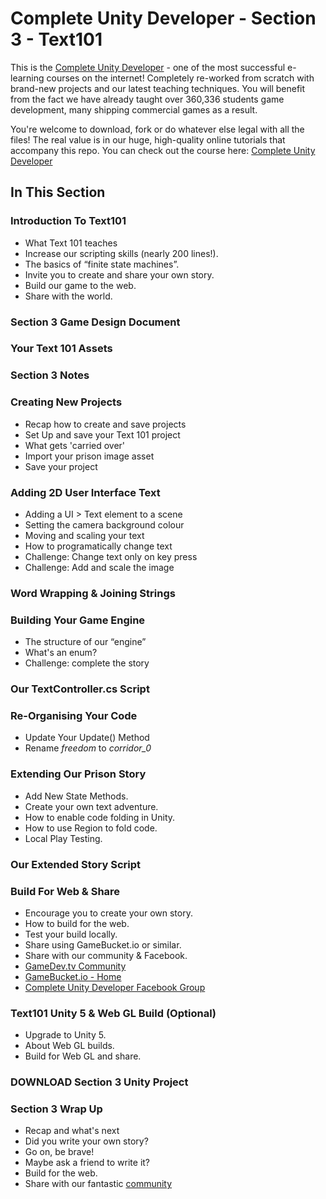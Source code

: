# Complete Unity Developer - Section 3 - Text101

This is the [Complete Unity Developer](http://gdev.tv/cudgithub) - one of the most successful e-learning courses on the internet! Completely re-worked from scratch with brand-new projects and our latest teaching techniques. You will benefit from the fact we have already taught over 360,336 students game development, many shipping commercial games as a result.

You're welcome to download, fork or do whatever else legal with all the files! The real value is in our huge, high-quality online tutorials that accompany this repo. You can check out the course here: [Complete Unity Developer](http://gdev.tv/cudgithub)

## In This Section
### Introduction To Text101 ###

+ What Text 101 teaches
+ Increase our scripting skills (nearly 200 lines!).
+ The basics of “finite state machines”.
+ Invite you to create and share your own story.
+ Build our game to the web.
+ Share with the world.

### Section 3 Game Design Document ###



### Your Text 101 Assets ###



### Section 3 Notes ###



### Creating New Projects ###

+ Recap how to create and save projects
+ Set Up and save your Text 101 project
+ What gets 'carried over'
+ Import your prison image asset
+ Save your project

### Adding 2D User Interface Text ###

+ Adding a UI > Text element to a scene
+ Setting the camera background colour
+ Moving and scaling your text
+ How to programatically change text
+ Challenge: Change text only on key press
+ Challenge: Add and scale the image

### Word Wrapping & Joining Strings ###



### Building Your Game Engine ###

+ The structure of our “engine”
+ What's an enum?
+ Challenge: complete the story

### Our TextController.cs Script ###



### Re-Organising Your Code ###

+ Update Your Update() Method
+ Rename _freedom_ to _corridor_0_

### Extending Our Prison Story ###

+ Add New State Methods.
+ Create your own text adventure.
+ How to enable code folding in Unity.
+ How to use Region to fold code.
+ Local Play Testing.

### Our Extended Story Script ###



### Build For Web & Share ###

+ Encourage you to create your own story.
+ How to build for the web.
+ Test your build locally.
+ Share using GameBucket.io or similar.
+ Share with our community & Facebook.
+ [GameDev.tv Community](https://community.gamedev.tv)
+ [GameBucket.io - Home](http://www.gamebucket.io/)
+ [Complete Unity Developer Facebook Group](https://www.facebook.com/groups/completeunitydeveloper/)

### Text101 Unity 5 & Web GL Build (Optional) ###

+ Upgrade to Unity 5.
+ About Web GL builds.
+ Build for Web GL and share.

### DOWNLOAD Section 3 Unity Project ###



### Section 3 Wrap Up ###

+ Recap and what's next
+ Did you write your own story?
+ Go on, be brave!
+ Maybe ask a friend to write it?
+ Build for the web.
+ Share with our fantastic [community](https://community.gamedev.tv/c/unity/S03-text101)
